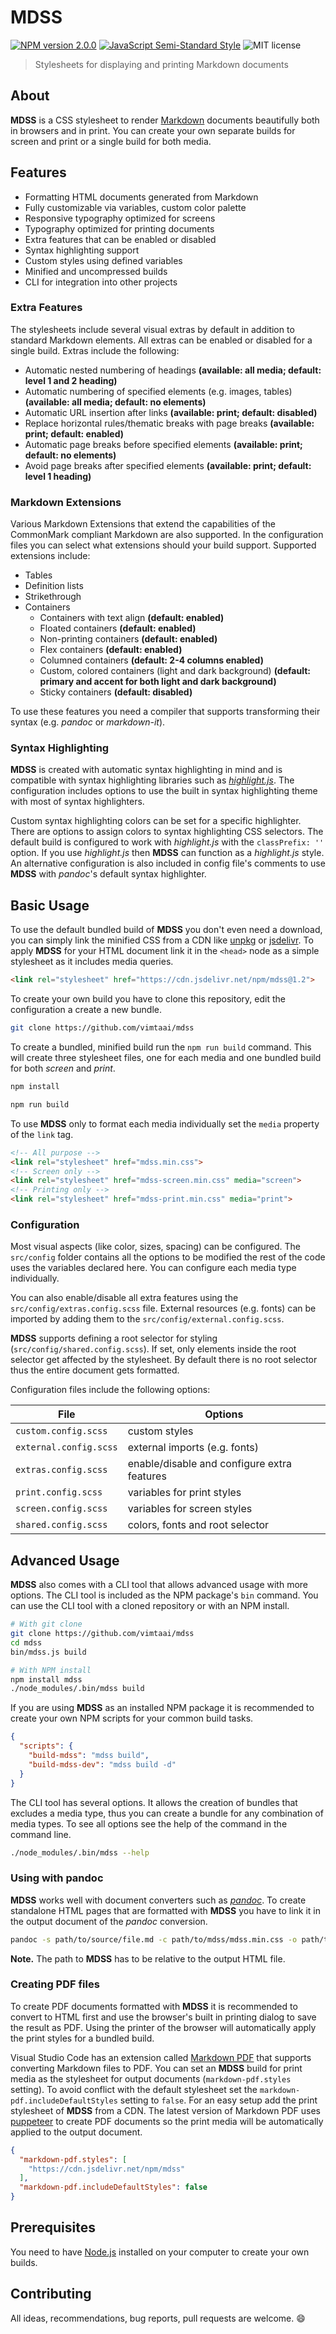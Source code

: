 # MDSS 

[![NPM version 2.0.0](https://img.shields.io/badge/npm-2.0.0-blue.svg)](https://www.npmjs.com/package/mdss)
[![JavaScript Semi-Standard Style](https://img.shields.io/badge/code_style-semi-standard-brightgreen.svg)](https://standardjs.com)
![MIT license](https://img.shields.io/badge/license-MIT-green.svg)

> Stylesheets for displaying and printing Markdown documents

## About

**MDSS** is a CSS stylesheet to render [Markdown](https://daringfireball.net/projects/markdown/syntax) documents beautifully both in browsers and in print. You can create your own separate builds for screen and print or a single build for both media.

## Features

- Formatting HTML documents generated from Markdown
- Fully customizable via variables, custom color palette
- Responsive typography optimized for screens
- Typography optimized for printing documents
- Extra features that can be enabled or disabled
- Syntax highlighting support
- Custom styles using defined variables
- Minified and uncompressed builds
- CLI for integration into other projects

### Extra Features

The stylesheets include several visual extras by default in addition to standard Markdown elements. All extras can be enabled or disabled for a single build. Extras include the following:

- Automatic nested numbering of headings **(available: all media; default: level 1 and 2 heading)**
- Automatic numbering of specified elements (e.g. images, tables) **(available: all media; default: no elements)**
- Automatic URL insertion after links **(available: print; default: disabled)**
- Replace horizontal rules/thematic breaks with page breaks **(available: print; default: enabled)**
- Automatic page breaks before specified elements **(available: print; default: no elements)**
- Avoid page breaks after specified elements **(available: print; default: level 1 heading)**

### Markdown Extensions

Various Markdown Extensions that extend the capabilities of the CommonMark compliant Markdown are also supported. In the configuration files you can select what extensions should your build support. Supported extensions include:

- Tables
- Definition lists
- Strikethrough
- Containers
  + Containers with text align **(default: enabled)**
  + Floated containers **(default: enabled)**
  + Non-printing containers **(default: enabled)**
  + Flex containers **(default: enabled)**
  + Columned containers **(default: 2-4 columns enabled)**
  + Custom, colored containers (light and dark background) **(default: primary and accent for both light and dark background)**
  + Sticky containers **(default: disabled)**

To use these features you need a compiler that supports transforming their syntax (e.g. _pandoc_ or _markdown-it_).

### Syntax Highlighting

**MDSS** is created with automatic syntax highlighting in mind and is compatible with syntax highlighting libraries such as _[highlight.js](https://highlightjs.org/)_. The configuration includes options to use the built in syntax highlighting theme with most of syntax highlighters.

Custom syntax highlighting colors can be set for a specific highlighter. There are options to assign colors to syntax highlighting CSS selectors. The default build is configured to work with _highlight.js_ with the `classPrefix: ''` option. If you use _highlight.js_ then **MDSS** can function as a _highlight.js_ style. An alternative configuration is also included in config file's comments to use **MDSS** with _pandoc_'s default syntax highlighter.

## Basic Usage

To use the default bundled build of **MDSS** you don't even need a download, you can simply link the minified CSS from a CDN like [unpkg](https://unpkg.com/#/) or [jsdelivr](https://www.jsdelivr.com/). To apply **MDSS** for your HTML document link it in the `<head>` node as a simple stylesheet as it includes media queries. 

```html
<link rel="stylesheet" href="https://cdn.jsdelivr.net/npm/mdss@1.2">
```

To create your own build you have to clone this repository, edit the configuration a create a new bundle.

```bash
git clone https://github.com/vimtaai/mdss
```

To create a bundled, minified build run the `npm run build` command. This will create three stylesheet files, one for each media and one bundled build for both _screen_ and _print_.

```bash
npm install

npm run build
```

To use **MDSS** only to format each media individually set the `media` property of the `link` tag.

```html
<!-- All purpose -->
<link rel="stylesheet" href="mdss.min.css">
<!-- Screen only -->
<link rel="stylesheet" href="mdss-screen.min.css" media="screen">
<!-- Printing only -->
<link rel="stylesheet" href="mdss-print.min.css" media="print">
```

### Configuration

Most visual aspects (like color, sizes, spacing) can be configured. The `src/config` folder contains all the options to be modified the rest of the code uses the variables declared here. You can configure each media type individually.

You can also enable/disable all extra features using the `src/config/extras.config.scss` file. External resources (e.g. fonts) can be imported by adding them to the `src/config/external.config.scss`.

**MDSS** supports defining a root selector for styling (`src/config/shared.config.scss`). If set, only elements inside the root selector get affected by the stylesheet. By default there is no root selector thus the entire document gets formatted.

Configuration files include the following options:

File                   | Options
-----------------------|--------------------------------------------
`custom.config.scss`   | custom styles
`external.config.scss` | external imports (e.g. fonts)
`extras.config.scss`   | enable/disable and configure extra features
`print.config.scss`    | variables for print styles
`screen.config.scss`   | variables for screen styles
`shared.config.scss`   | colors, fonts and root selector

## Advanced Usage

**MDSS** also comes with a CLI tool that allows advanced usage with more options. The CLI tool is included as the NPM package's `bin` command. You can use the CLI tool with a cloned repository or with an NPM install.

```bash
# With git clone
git clone https://github.com/vimtaai/mdss
cd mdss
bin/mdss.js build

# With NPM install
npm install mdss
./node_modules/.bin/mdss build
```

If you are using **MDSS** as an installed NPM package it is recommended to create your own NPM scripts for your common build tasks.

```json
{
  "scripts": {
    "build-mdss": "mdss build",
    "build-mdss-dev": "mdss build -d"
  }
}
```

The CLI tool has several options. It allows the creation of bundles that excludes a media type, thus you can create a bundle for any combination of media types. To see all options see the help of the command in the command line.

```bash
./node_modules/.bin/mdss --help
```

### Using with pandoc

**MDSS** works well with document converters such as _[pandoc](https://pandoc.org/)_. To create standalone HTML pages that are formatted with **MDSS** you have to link it in the output document of the _pandoc_ conversion.

```bash
pandoc -s path/to/source/file.md -c path/to/mdss/mdss.min.css -o path/to/output/file.html
```

**Note.** The path to **MDSS** has to be relative to the output HTML file.

### Creating PDF files

To create PDF documents formatted with **MDSS** it is recommended to convert to HTML first and use the browser's built in printing dialog to save the result as PDF. Using the printer of the browser will automatically apply the print styles for a bundled build.

Visual Studio Code has an extension called [Markdown PDF](https://marketplace.visualstudio.com/items?itemName=yzane.markdown-pdf) that supports converting Markdown files to PDF. You can set an **MDSS** build for print media as the stylesheet for output documents (`markdown-pdf.styles` setting). To avoid conflict with the default stylesheet set the `markdown-pdf.includeDefaultStyles` setting to `false`. For an easy setup add the print stylesheet of **MDSS** from a CDN. The latest version of Markdown PDF uses [puppeteer](https://github.com/GoogleChrome/puppeteer) to create PDF documents so the print media will be automatically applied to the output document.

```json
{
  "markdown-pdf.styles": [
    "https://cdn.jsdelivr.net/npm/mdss"
  ],
  "markdown-pdf.includeDefaultStyles": false
}
```

## Prerequisites

You need to have [Node.js](https://nodejs.org) installed on your computer to create your own builds.

## Contributing

All ideas, recommendations, bug reports, pull requests are welcome. :smile:
